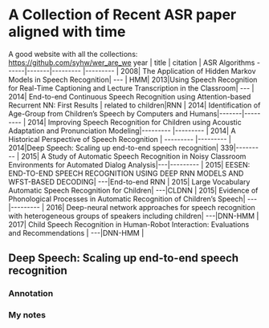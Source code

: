 # A Collection of Recent ASR paper aligned with time

A good website with all the collections:
https://github.com/syhw/wer_are_we
year | title | citation | ASR Algorithms
------|-------|--------- |--------- |
2008| The Application of Hidden Markov Models in Speech Recognition| --- | HMM|
2013|Using Speech Recognition for Real-Time Captioning and Lecture Transcription in the Classroom| --- |
2014| End-to-end Continuous Speech Recognition using Attention-based Recurrent NN: First Results | related to children|RNN |
2014| Identification of Age-Group from Children’s Speech by Computers and
Humans|-------|--------- |
2014| Improving Speech Recognition for Children using Acoustic Adaptation and
Pronunciation Modeling|--------- |--------- |
2014| A Historical Perspective of Speech Recognition | --------- |--------- |
2014|Deep Speech: Scaling up end-to-end speech recognition| 339|--------- |
2015| A Study of Automatic Speech Recognition in Noisy Classroom Environments for Automated Dialog Analysis|---|--------- |
2015| EESEN: END-TO-END SPEECH RECOGNITION USING DEEP RNN MODELS AND WFST-BASED DECODING| ---|End-to-end RNN |
2015| Large Vocabulary Automatic Speech Recognition for Children| ---|CLDNN |
2015| Evidence of Phonological Processes in Automatic Recognition of Children’s
Speech| ---|--------- |
2016| Deep-neural network approaches for speech recognition with heterogeneous groups of speakers including children| ---|DNN-HMM |
2017| Child Speech Recognition in Human-Robot Interaction: Evaluations and Recommendations | ---|DNN-HMM |

## Deep Speech: Scaling up end-to-end speech recognition
### Annotation


### My notes